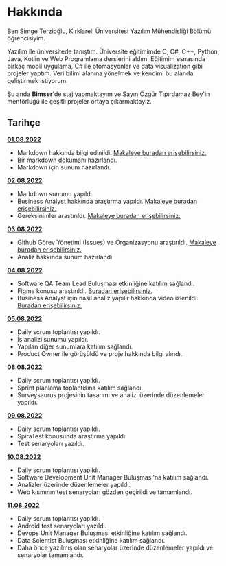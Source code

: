 # Hakkında

Ben Simge Terzioğlu, Kırklareli Üniversitesi Yazılım Mühendisliği Bölümü öğrencisiyim.

Yazılım ile üniversitede tanıştım. Üniversite eğitimimde C, C#, C++, Python, Java, Kotlin ve Web Programlama derslerini aldım. Eğitimim esnasında birkaç mobil uygulama, C# ile otomasyonlar ve data visualization gibi projeler yaptım. Veri bilimi alanına yönelmek ve kendimi bu alanda geliştirmek istiyorum.

Şu anda **Bimser**'de staj yapmaktayım ve Sayın Özgür Tıpırdamaz Bey'in mentörlüğü ile çeşitli projeler ortaya çıkarmaktayız.

## Tarihçe

[**01.08.2022**](https://github.com/bimser-intern/docs/issues/95)

- Markdown hakkında bilgi edinildi. [Makaleye buradan erişebilirsiniz.](https://app.patika.dev/courses/git/markdown-nedir-nasil-kullaniriz-)
- Bir markdown dokümanı hazırlandı.
- Markdown için sunum hazırlandı.

[**02.08.2022**](https://github.com/bimser-intern/docs/issues/95)

- Markdown sunumu yapıldı.
- Business Analyst hakkında araştırma yapıldı. [Makaleye buradan erişebilirsiniz.](https://www.linkedin.com/pulse/yazılım-ihtiyaçları-analisti-iş-tanımı-onur-özcan/?originalSubdomain=tr)
- Gereksinimler araştırıldı. [Makaleye buradan erişebilirsiniz.](https://ba-works.com/blog/gereksinimlerin-dokumantasyonu-hakkinda-merak-edilenler/)

[**03.08.2022**](https://github.com/bimser-intern/docs/issues/95)

- Github Görev Yönetimi (Issues) ve Organizasyonu araştırıldı. [Makaleye buradan erişebilirsiniz.](https://medium.com/@noteCe/5-github-görev-yönetimi-i̇ssues-ve-organizasyon-1277ef74b409)
- Analiz hakkında sunum hazırlandı.

[**04.08.2022**](https://github.com/bimser-intern/docs/issues/126)

- Software QA Team Lead Buluşması etkinliğine katılım sağlandı.
- Figma konusu araştırıldı. [Buradan erişebilirsiniz.](https://www.youtube.com/watch?v=Mw0hEbjFL78)
- Business Analyst için nasıl analiz yapılır hakkında video izlenildi. [Buradan erişebilirsiniz.](https://www.youtube.com/watch?v=ji1sEscrqZs)

[**05.08.2022**](https://github.com/bimser-intern/docs/issues/164)

- Daily scrum toplantısı yapıldı.
- İş analizi sunumu yapıldı.
- Yapılan diğer sunumlara katılım sağlandı.
- Product Owner ile görüşüldü ve proje hakkında bilgi alındı.

[**08.08.2022**](https://github.com/bimser-intern/docs/issues/199)

- Daily scrum toplantısı yapıldı.
- Sprint planlama toplantısına katılım sağlandı.
- Surveysaurus projesinin tasarımı ve analizi üzerinde düzenlemeler yapıldı.

[**09.08.2022**](https://github.com/bimser-intern/docs/issues/212)

- Daily scrum toplantısı yapıldı.
- SpiraTest konusunda araştırma yapıldı.
- Test senaryoları yazıldı.

[**10.08.2022**](https://github.com/bimser-intern/docs/issues/239)

- Daily scrum toplantısı yapıldı.
- Software Development Unit Manager Buluşması'na katılım sağlandı.
- Analizler üzerinde düzenlemeler yapıldı.
- Web kısmının test senaryoları gözden geçirildi ve tamamlandı. 

[**11.08.2022**](https://github.com/bimser-intern/docs/issues/266)

- Daily scrum toplantısı yapıldı.
- Android test senaryoları yazıldı.
- Devops Unit Manager Buluşması etkinliğine katılım sağlandı.
- Data Scientist Buluşması etkinliğine katılım sağlandı.
- Daha önce yazılmış olan senaryolar üzerinde düzenlemeler yapıldı ve senaryolar tamamlandı.
